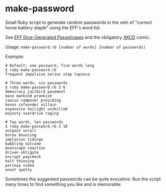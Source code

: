 # make-password

Small Ruby script to generate random passwords in the vein of "correct
horse battery staple" using the EFF's word list.

See [EFF Dice-Generated Passphrases](https://www.eff.org/dice) and the
obligatory [XKCD](https://xkcd.com/936/) comic.

Usage: `make-password.rb [number of words] [number of passwords]`

Example:
```
# Default: one password, five words long
$ ruby make-password.rb
frequent impulsive series step tapioca 

# Three words, six passwords
$ ruby make-password.rb 3 6
democracy jailbird pavement 
mace mankind prankish 
caucus composer providing 
bonus cofounder villain 
expansive twilight unskilled 
majesty overdrive raging 

# Two words, ten passwords
$ ruby make-password.rb 2 10
outpost unroll 
borax bouncing 
implosion tidings 
babbling outcome 
moonscape reaction 
driven obligate 
encrypt paycheck 
halt thieving 
parsnip video 
onset spotty 

```

Sometimes the suggested passwords can be quite evocative. Run the
script many times to find something you like and is memorable.



